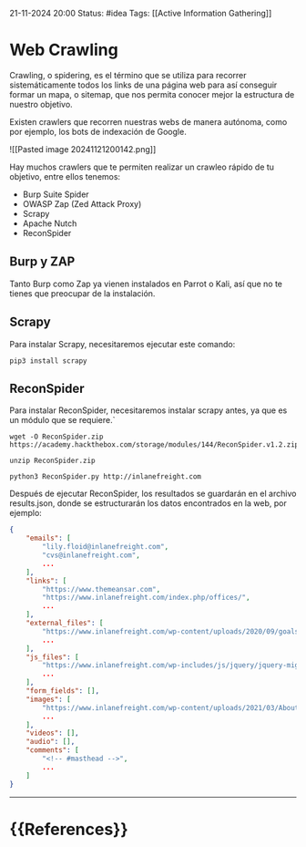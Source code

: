 21-11-2024 20:00
Status: #idea
Tags: [[Active Information Gathering]]

# Web Crawling

Crawling, o spidering, es el término que se utiliza para recorrer sistemáticamente todos los links de una página web para así conseguir formar un mapa, o sitemap, que nos permita conocer mejor la estructura de nuestro objetivo.

Existen crawlers que recorren nuestras webs de manera autónoma, como por ejemplo, los bots de indexación de Google.

![[Pasted image 20241121200142.png]]

Hay muchos crawlers que te permiten realizar un crawleo rápido de tu objetivo, entre ellos tenemos:

- Burp Suite Spider
- OWASP Zap (Zed Attack Proxy)
- Scrapy
- Apache Nutch
- ReconSpider


## Burp y ZAP

Tanto Burp como Zap ya vienen instalados en Parrot o Kali, así que no te tienes que preocupar de la instalación.


## Scrapy

Para instalar Scrapy, necesitaremos ejecutar este comando:

```shell-session
pip3 install scrapy
```

## ReconSpider

Para instalar ReconSpider, necesitaremos instalar scrapy antes, ya que es un módulo que se requiere.`

```shell-session
wget -O ReconSpider.zip https://academy.hackthebox.com/storage/modules/144/ReconSpider.v1.2.zip

unzip ReconSpider.zip 
```

```shell-session
python3 ReconSpider.py http://inlanefreight.com
```

Después de ejecutar ReconSpider, los resultados se guardarán en el archivo results.json, donde se estructurarán los datos encontrados en la web, por ejemplo:

```json
{
    "emails": [
        "lily.floid@inlanefreight.com",
        "cvs@inlanefreight.com",
        ...
    ],
    "links": [
        "https://www.themeansar.com",
        "https://www.inlanefreight.com/index.php/offices/",
        ...
    ],
    "external_files": [
        "https://www.inlanefreight.com/wp-content/uploads/2020/09/goals.pdf",
        ...
    ],
    "js_files": [
        "https://www.inlanefreight.com/wp-includes/js/jquery/jquery-migrate.min.js?ver=3.3.2",
        ...
    ],
    "form_fields": [],
    "images": [
        "https://www.inlanefreight.com/wp-content/uploads/2021/03/AboutUs_01-1024x810.png",
        ...
    ],
    "videos": [],
    "audio": [],
    "comments": [
        "<!-- #masthead -->",
        ...
    ]
}
```

---
# {{References}}